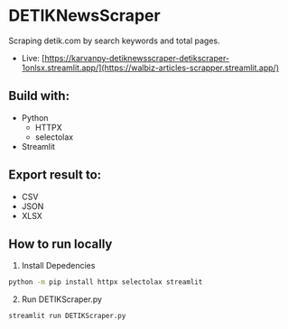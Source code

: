 # DETIKNewsScraper
Scraping detik.com by search keywords and total pages.

- Live: [https://karvanpy-detiknewsscraper-detikscraper-1onlsx.streamlit.app/](https://walbiz-articles-scrapper.streamlit.app/)

## Build with:
- Python
  - HTTPX
  - selectolax
- Streamlit

## Export result to:
- CSV
- JSON
- XLSX

## How to run locally
1. Install Depedencies
```bash
python -m pip install httpx selectolax streamlit
```

2. Run DETIKScraper.py
```bash
streamlit run DETIKScraper.py
```
